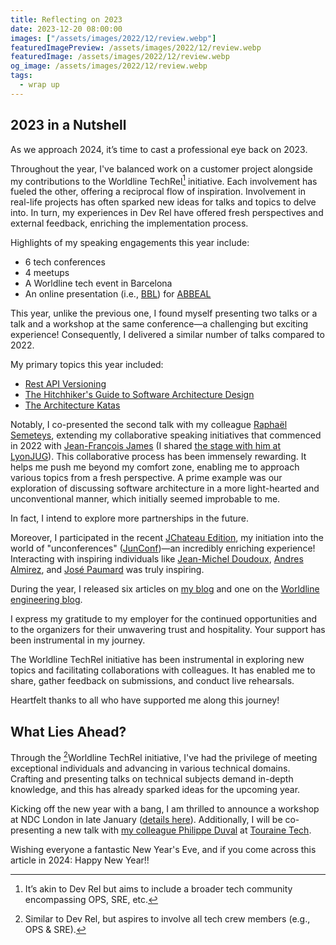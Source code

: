 ```yaml
---
title: Reflecting on 2023
date: 2023-12-20 08:00:00
images: ["/assets/images/2022/12/review.webp"]
featuredImagePreview: /assets/images/2022/12/review.webp
featuredImage: /assets/images/2022/12/review.webp
og_image: /assets/images/2022/12/review.webp
tags:
  - wrap up
---
```


## 2023 in a Nutshell
As we approach 2024, it’s time to cast a professional eye back on 2023.

Throughout the year, I've balanced work on a customer project alongside my contributions to the Worldline TechRel[^1] initiative. Each involvement has fueled the other, offering a reciprocal flow of inspiration. Involvement in real-life projects has often sparked new ideas for talks and topics to delve into. In turn, my experiences in Dev Rel have offered fresh perspectives and external feedback, enriching the implementation process.

Highlights of my speaking engagements this year include:
- 6 tech conferences
- 4 meetups
- A Worldline tech event in Barcelona
- An online presentation (i.e., [BBL](http://www.brownbaglunch.fr/)) for [ABBEAL](https://www.abbeal.com/)

This year, unlike the previous one, I found myself presenting two talks or a talk and a workshop at the same conference—a challenging but exciting experience! Consequently, I delivered a similar number of talks compared to 2022.

My primary topics this year included:
- [Rest API Versioning](https://www.youtube.com/watch?v=m8DbVbMDe2w)
- [The Hitchhiker's Guide to Software Architecture Design](https://youtu.be/vxwqD3KwdEY?si=n7L4p0USvdADFuct)
- [The Architecture Katas](https://youtu.be/xLhb3mvweDI)

Notably, I co-presented the second talk with my colleague [Raphaël Semeteys](https://fr.linkedin.com/in/raphaelsemeteys), extending my collaborative speaking initiatives that commenced in 2022 with [Jean-François James](https://fr.linkedin.com/in/jefrajames) (I shared [the stage with him at LyonJUG](https://lyonjug.org/2023/02/21/architecture-katas-and-microservices.html)). 
This collaborative process has been immensely rewarding. It helps me push me beyond my comfort zone, enabling me to approach various topics from a fresh perspective.
A prime example was our exploration of discussing software architecture in a more light-hearted and unconventional manner, which initially seemed improbable to me.

In fact, I intend to explore more partnerships in the future.

Moreover, I participated in the recent [JChateau Edition](http://jchateau.org/), my initiation into the world of "unconferences" ([JunConf](https://www.junconf.org/))—an incredibly enriching experience! Interacting with inspiring individuals like [Jean-Michel Doudoux](https://www.linkedin.com/in/jmdoudoux/?lipi=urn%3Ali%3Apage%3Ad_flagship3_people_connections%3Bb0ogWmkZSA%2BqSqaqCW4rDw%3D%3D), [Andres Almirez](https://www.linkedin.com/in/aalmiray/?lipi=urn%3Ali%3Apage%3Ad_flagship3_people_connections%3Bb0ogWmkZSA%2BqSqaqCW4rDw%3D%3D), and [José Paumard](https://www.linkedin.com/in/jos%C3%A9-paumard-2458ba5/) was truly inspiring.

During the year, I released six articles on [my blog](https://blog.touret.info/) and one on the [Worldline engineering blog](https://blog.worldline.tech/authors/#alexandre-touret).

I express my gratitude to my employer for the continued opportunities and to the organizers for their unwavering trust and hospitality. Your support has been instrumental in my journey.

The Worldline TechRel initiative has been instrumental in exploring new topics and facilitating collaborations with colleagues. 
It has enabled me to share, gather feedback on submissions, and conduct live rehearsals.

Heartfelt thanks to all who have supported me along this journey!

## What Lies Ahead?

Through the [^2]Worldline TechRel initiative, I've had the privilege of meeting exceptional individuals and advancing in various technical domains. Crafting and presenting talks on technical subjects demand in-depth knowledge, and this has already sparked ideas for the upcoming year.

Kicking off the new year with a bang, I am thrilled to announce a workshop at NDC London in late January ([details here](https://ndclondon.com/agenda/rest-apis-versioning-hands-on-0ah8/0srvy242ytv)). Additionally, I will be co-presenting a new talk with [my colleague Philippe Duval](malkav30.gitlab.io/) at [Touraine Tech](https://touraine.tech).

Wishing everyone a fantastic New Year's Eve, and if you come across this article in 2024: Happy New Year!!

[^1]: It’s akin to Dev Rel but aims to include a broader tech community encompassing OPS, SRE, etc.
[^2]: Similar to Dev Rel, but aspires to involve all tech crew members (e.g., OPS & SRE).


